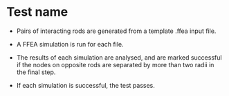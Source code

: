 # Test name

* Pairs of interacting rods are generated from a template .ffea input file.

* A FFEA simulation is run for each file.

* The results of each simulation are analysed, and are marked successful 
if the nodes on opposite rods are separated by more than two radii in the
final step.

* If each simulation is successful, the test passes.
